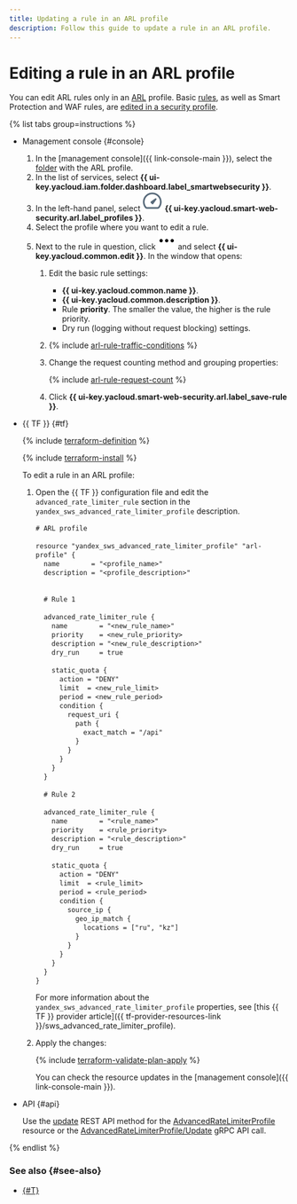 ```yaml
---
title: Updating a rule in an ARL profile
description: Follow this guide to update a rule in an ARL profile.
---
```


# Editing a rule in an ARL profile

You can edit ARL rules only in an [ARL](../concepts/arl.md) profile. Basic [rules](../concepts/rules.md), as well as Smart Protection and WAF rules, are [edited in a security profile](rule-update.md).

{% list tabs group=instructions %}

- Management console {#console}

  1. In the [management console]({{ link-console-main }}), select the [folder](../../resource-manager/concepts/resources-hierarchy.md#folder) with the ARL profile.
  1. In the list of services, select **{{ ui-key.yacloud.iam.folder.dashboard.label_smartwebsecurity }}**.
  1. In the left-hand panel, select ![image](../../_assets/smartwebsecurity/arl.svg) **{{ ui-key.yacloud.smart-web-security.arl.label_profiles }}**.
  1. Select the profile where you want to edit a rule.
  1. Next to the rule in question, click ![options](../../_assets/console-icons/ellipsis.svg) and select **{{ ui-key.yacloud.common.edit }}**. In the window that opens:
      1. Edit the basic rule settings:
          * **{{ ui-key.yacloud.common.name }}**.
          * **{{ ui-key.yacloud.common.description }}**.
          * Rule **priority**. The smaller the value, the higher is the rule priority.
          * Dry run (logging without request blocking) settings.

      1. {% include [arl-rule-traffic-conditions](../../_includes/smartwebsecurity/arl-rule-traffic-conditions.md) %}

      1. Change the request counting method and grouping properties:

          {% include [arl-rule-request-count](../../_includes/smartwebsecurity/arl-rule-request-count.md) %}

      1. Click **{{ ui-key.yacloud.smart-web-security.arl.label_save-rule }}**.

- {{ TF }} {#tf}

  {% include [terraform-definition](../../_tutorials/_tutorials_includes/terraform-definition.md) %}

  {% include [terraform-install](../../_includes/terraform-install.md) %}

  To edit a rule in an ARL profile:

  1. Open the {{ TF }} configuration file and edit the `advanced_rate_limiter_rule` section in the `yandex_sws_advanced_rate_limiter_profile` description.

      ```hcl
      # ARL profile

      resource "yandex_sws_advanced_rate_limiter_profile" "arl-profile" {
        name        = "<profile_name>"
        description = "<profile_description>"


        # Rule 1

        advanced_rate_limiter_rule {
          name        = "<new_rule_name>"
          priority    = <new_rule_priority>
          description = "<new_rule_description>"
          dry_run     = true

          static_quota {
            action = "DENY"
            limit  = <new_rule_limit>
            period = <new_rule_period>
            condition {
              request_uri {
                path {
                  exact_match = "/api"
                }
              }
            }
          }
        }

        # Rule 2

        advanced_rate_limiter_rule {
          name        = "<rule_name>"
          priority    = <rule_priority>
          description = "<rule_description>"
          dry_run     = true
  
          static_quota {
            action = "DENY"
            limit  = <rule_limit>
            period = <rule_period>
            condition {
              source_ip {
                geo_ip_match {
                  locations = ["ru", "kz"]
                }
              }
            }
          }
        }
      }
      ```

      For more information about the `yandex_sws_advanced_rate_limiter_profile` properties, see [this {{ TF }} provider article]({{ tf-provider-resources-link }}/sws_advanced_rate_limiter_profile).

  1. Apply the changes:

       {% include [terraform-validate-plan-apply](../../_tutorials/_tutorials_includes/terraform-validate-plan-apply.md) %}

       You can check the resource updates in the [management console]({{ link-console-main }}).

- API {#api}

  Use the [update](../advanced_rate_limiter/api-ref/AdvancedRateLimiterProfile/update.md) REST API method for the [AdvancedRateLimiterProfile](../advanced_rate_limiter/api-ref/AdvancedRateLimiterProfile/index.md) resource or the [AdvancedRateLimiterProfile/Update](../advanced_rate_limiter/api-ref/grpc/AdvancedRateLimiterProfile/update.md) gRPC API call.

{% endlist %}

### See also {#see-also}

* [{#T}](rule-delete.md)
